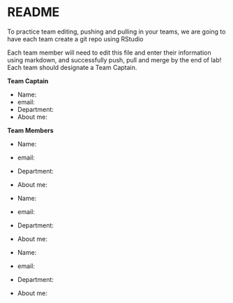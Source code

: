 # README 

To practice team editing, pushing and pulling in your teams, we are going to have each team create a git repo  using RStudio

Each team member will need to edit this file and enter their information using markdown, and successfully push, pull and merge by the end of lab!  Each team should designate a Team Captain.


**Team Captain**  

* Name:
* email:
* Department:
* About me: 


**Team Members**

* Name:
* email:
* Department:
* About me: 


* Name:
* email:
* Department:
* About me: 


* Name:
* email:
* Department:
* About me: 
